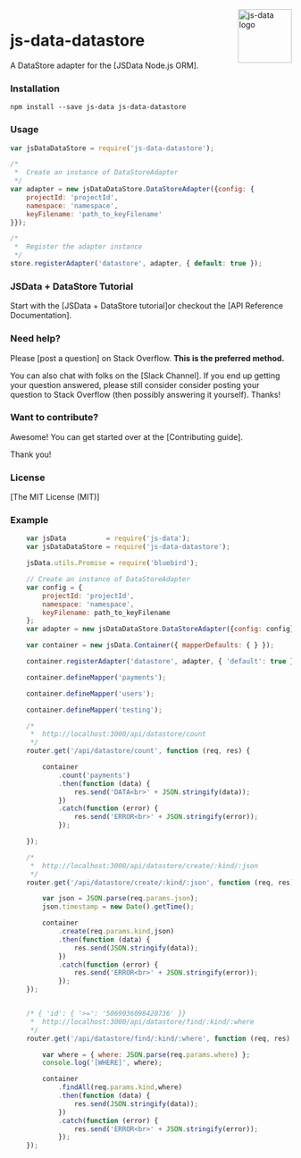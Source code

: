 
<img src="https://raw.githubusercontent.com/js-data/js-data/master/js-data.png" alt="js-data logo" title="js-data" align="right" width="96" height="96" />

# js-data-datastore

A DataStore adapter for the [JSData Node.js ORM].

### Installation

    npm install --save js-data js-data-datastore 

### Usage

```js
var jsDataDataStore = require('js-data-datastore');

/*
 *  Create an instance of DataStoreAdapter
 */
var adapter = new jsDataDataStore.DataStoreAdapter({config: {
    projectId: 'projectId',
    namespace: 'namespace',
    keyFilename: 'path_to_keyFilename'
}});

/*
 *  Register the adapter instance
 */
store.registerAdapter('datastore', adapter, { default: true });
```

### JSData + DataStore Tutorial

Start with the [JSData + DataStore tutorial]or checkout the [API Reference Documentation].

### Need help?

Please [post a question] on Stack Overflow. **This is the preferred method.**

You can also chat with folks on the [Slack Channel]. If you end up getting
your question answered, please still consider consider posting your question to
Stack Overflow (then possibly answering it yourself). Thanks!

### Want to contribute?

Awesome! You can get started over at the [Contributing guide].

Thank you!

### License

[The MIT License (MIT)]

### Example

```js
    var jsData          = require('js-data');
    var jsDataDataStore = require('js-data-datastore');

    jsData.utils.Promise = require('bluebird');

    // Create an instance of DataStoreAdapter
    var config = {
        projectId: 'projectId',
        namespace: 'namespace',
        keyFilename: path_to_keyFilename
    };
    var adapter = new jsDataDataStore.DataStoreAdapter({config: config});

    var container = new jsData.Container({ mapperDefaults: { } });

    container.registerAdapter('datastore', adapter, { 'default': true });

    container.defineMapper('payments');

    container.defineMapper('users');

    container.defineMapper('testing');

    /*
     *  http://localhost:3000/api/datastore/count
     */
    router.get('/api/datastore/count', function (req, res) {

        container
            .count('payments')
            .then(function (data) {
                res.send('DATA<br>' + JSON.stringify(data));
            })
            .catch(function (error) {
                res.send('ERROR<br>' + JSON.stringify(error));
            });

    });

    /*
     *  http://localhost:3000/api/datastore/create/:kind/:json
     */
    router.get('/api/datastore/create/:kind/:json', function (req, res) {

        var json = JSON.parse(req.params.json);
        json.timestamp = new Date().getTime();

        container
            .create(req.params.kind,json)
            .then(function (data) {
                res.send(JSON.stringify(data));
            })
            .catch(function (error) {
                res.send('ERROR<br>' + JSON.stringify(error));
            });
    });


    /* { 'id': { '>=': '5069036098420736' }}
     *  http://localhost:3000/api/datastore/find/:kind/:where
     */
    router.get('/api/datastore/find/:kind/:where', function (req, res) {

        var where = { where: JSON.parse(req.params.where) };
        console.log('[WHERE]', where);

        container
            .findAll(req.params.kind,where)
            .then(function (data) {
                res.send(JSON.stringify(data));
            })
            .catch(function (error) {
                res.send('ERROR<br>' + JSON.stringify(error));
            });
    });
```